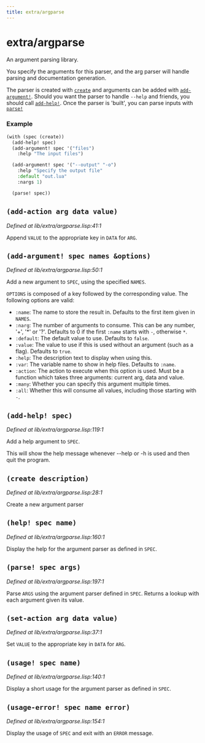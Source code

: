 ```yaml
---
title: extra/argparse
---
```

# extra/argparse
An argument parsing library.

You specify the arguments for this parser, and the arg parser will handle parsing
and documentation generation.

The parser is created with [`create`](lib.extra.argparse.md#create-description) and arguments can be added with [`add-argument!`](lib.extra.argparse.md#add-argument-spec-names-options). Should you want
the parser to handle `--help` and friends, you should call [`add-help!`](lib.extra.argparse.md#add-help-spec). Once the parser is 'built', you
can parse inputs with [`parse!`](lib.extra.argparse.md#parse-spec-args)

### Example
```cl
(with (spec (create))
  (add-help! spec)
  (add-argument! spec '("files")
    :help "The input files")

  (add-argument! spec '("--output" "-o")
    :help "Specify the output file"
    :default "out.lua"
    :nargs 1)

  (parse! spec))
```

## `(add-action arg data value)`
*Defined at lib/extra/argparse.lisp:41:1*

Append `VALUE` to the appropriate key in `DATA` for `ARG`.

## `(add-argument! spec names &options)`
*Defined at lib/extra/argparse.lisp:50:1*

Add a new argument to `SPEC`, using the specified `NAMES`.

`OPTIONS` is composed of a key followed by the corresponding value. The following options
are valid:

 - `:name`:    The name to store the result in. Defaults to the first item given in `NAMES`.
 - `:narg`:    The number of arguments to consume. This can be any number, '+', '*' or '?'. Defaults to 0 if the first `:name` starts with `-`, otherwise `*`.
 - `:default`: The default value to use. Defaults to `false`.
 - `:value`:   The value to use if this is used without an argument (such as a flag). Defaults to `true`.
 - `:help`:    The description text to display when using this.
 - `:var`:     The variable name to show in help files. Defaults to `:name`.
 - `:action`:  The action to execute when this option is used. Must be a function which takes three arguments: current arg, data and value.
 - `:many`:    Whether you can specify this argument multiple times.
 - `:all`:     Whether this will consume all values, including those starting with `-`.

## `(add-help! spec)`
*Defined at lib/extra/argparse.lisp:119:1*

Add a help argument to `SPEC`.

This will show the help message whenever --help or -h is used and then quit the program.

## `(create description)`
*Defined at lib/extra/argparse.lisp:28:1*

Create a new argument parser

## `(help! spec name)`
*Defined at lib/extra/argparse.lisp:160:1*

Display the help for the argument parser as defined in `SPEC`.

## `(parse! spec args)`
*Defined at lib/extra/argparse.lisp:197:1*

Parse `ARGS` using the argument parser defined in `SPEC`. Returns a lookup with each argument given its value.

## `(set-action arg data value)`
*Defined at lib/extra/argparse.lisp:37:1*

Set `VALUE` to the appropriate key in `DATA` for `ARG`.

## `(usage! spec name)`
*Defined at lib/extra/argparse.lisp:140:1*

Display a short usage for the argument parser as defined in `SPEC`.

## `(usage-error! spec name error)`
*Defined at lib/extra/argparse.lisp:154:1*

Display the usage of `SPEC` and exit with an `ERROR` message.

